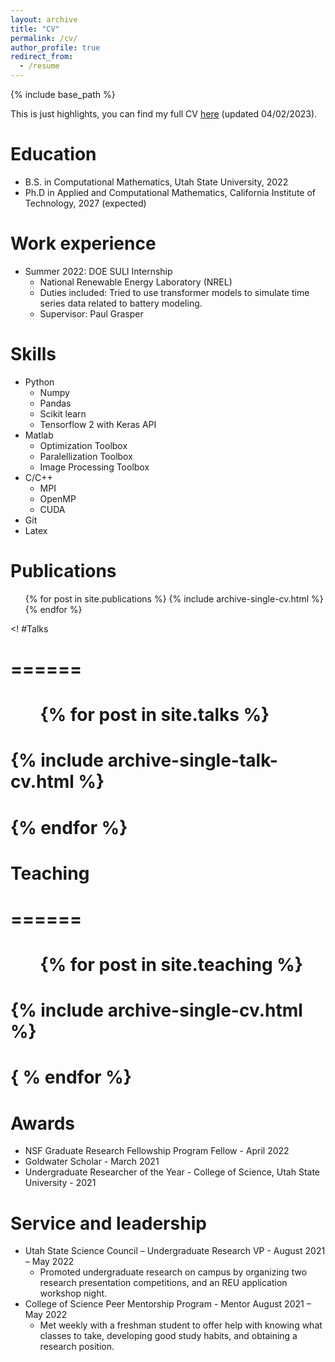 ```yaml
---
layout: archive
title: "CV"
permalink: /cv/
author_profile: true
redirect_from:
  - /resume
---
```


{% include base_path %}

This is just highlights, you can find my full CV [here](../files/Santana_CV.docx.pdf) (updated 04/02/2023).

Education
======
* B.S. in Computational Mathematics, Utah State University, 2022
* Ph.D in Applied and Computational Mathematics, California Institute of Technology, 2027 (expected)

Work experience
======
* Summer 2022: DOE SULI Internship
  * National Renewable Energy Laboratory (NREL)
  * Duties included: Tried to use transformer models to simulate time series data related to battery modeling.
  * Supervisor: Paul Grasper

  
Skills
======
* Python
  * Numpy
  * Pandas
  * Scikit learn
  * Tensorflow 2 with Keras API
* Matlab
  * Optimization Toolbox
  * Paralellization Toolbox
  * Image Processing Toolbox
* C/C++
  * MPI
  * OpenMP
  * CUDA
* Git
* Latex

Publications
======
  <ul>{% for post in site.publications %}
    {% include archive-single-cv.html %}
  {% endfor %}</ul>
 
 <!
#Talks
# ======
  # <ul>{% for post in site.talks %}
   # {% include archive-single-talk-cv.html %}
  # {% endfor %}</ul>
  
# Teaching
# ======
# <ul>{% for post in site.teaching %}
#  {% include archive-single-cv.html %}
# { % endfor %}</ul>
>
  
Awards
======
* NSF Graduate Research Fellowship Program Fellow - April 2022
* Goldwater Scholar - March 2021
* Undergraduate Researcher of the Year - College of Science, Utah State University - 2021

  
Service and leadership
======
* Utah State Science Council – Undergraduate Research VP - August 2021  – May 2022
  * Promoted undergraduate research on campus by organizing two research presentation competitions, and an REU application workshop night.
* College of Science Peer Mentorship Program - Mentor August 2021 – May 2022
  * Met weekly with a freshman student to offer help with knowing what classes to take, developing good study habits, and obtaining a research position.

